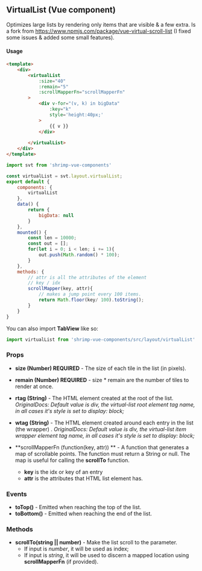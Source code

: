 ## VirtualList (Vue component)

Optimizes large lists by rendering only items that are visible & a few extra. Is a fork from https://www.npmjs.com/package/vue-virtual-scroll-list (I fixed some issues & added some small features).

#### Usage
```html
<template>
	<div>
		<virtualList
			:size="40"
			:remain="5"
			:scrollMapperFn="scrollMapperFn"
		>
			<div v-for="(v, k) in bigData"
				:key="k"
				style='height:40px;'
			>
				{{ v }}	
			</div>
			
		</virtualList>
	</div>
</template>
```

```javascript
import svt from 'shrimp-vue-components'

const virtualList = svt.layout.virtualList;
export default {
	components: {
		virtualList
	},
	data() {
		return {
			bigData: null
		}
	},
	mounted() {
		const len = 10000;
		const out = [];
		for(let i = 0; i < len; i += 1){
			out.push(Math.random() * 100);
		}
	},
	methods: {
		// attr is all the attributes of the element
		// key / idx
		scrollMapper(key, attr){
			// makes a jump point every 100 items.
			return Math.floor(key/ 100).toString();
		}
	}
}


```

You can also import **TabView** like so:
```javascript
import virtualList from 'shrimp-vue-components/src/layout/virtualList'
```

### Props
- **size (Number) REQUIRED** - The size of each tile in the list (in pixels).

- **remain (Number) REQUIRED** - size * remain are the number of tiles to render at once. 

- **rtag (String)** - The HTML element created at the root of the list. 
*OriginalDocs: Default value is div, the virtual-list root element tag name, in all cases it's style is set to display: block;*

- **wtag (String)** - The HTML element created around each entry in the list (the wrapper) . 
*OriginalDocs: Default value is div, the virtual-list item wrapper element tag name, in all cases it's style is set to display: block;*

- **scrollMapperFn (function(key, attr)) ** - A function that generates a map of scrollable points. The function must return a String or null. The map is useful for calling the **scrollTo** function.
	- **key** is the idx or key of an entry
	- **attr** is the attributes that HTML list element has.


### Events
- **toTop()** - Emitted when reaching the top of the list.
- **toBottom()** - Emitted when reaching the end of the list.

### Methods
- **scrollTo(string || number)** - Make the list scroll to the parameter. 
	- If input is *number*, it will be used as index;
	- If input is *string*, it will be used to discern a mapped location using **scrollMapperFn** (if provided).
